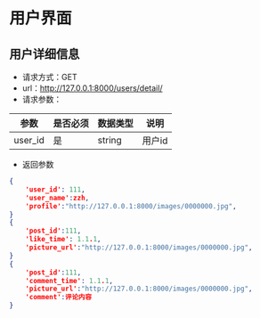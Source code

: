# 用户界面

## 用户详细信息

+ 请求方式：GET
+ url：http://127.0.0.1:8000/users/detail/
+ 请求参数：

| 参数           | 是否必须 | 数据类型 | 说明               |
| -------------- | -------- | -------- | ------------------ |
| user_id        | 是       | string   | 用户id             |

+ 返回参数

```json
{
    'user_id': 111,
    'user_name':zzh,
    'profile':"http://127.0.0.1:8000/images/0000000.jpg",
}
{
    'post_id':111,
    'like_time': 1.1.1,
    'picture_url':"http://127.0.0.1:8000/images/0000000.jpg",
}
{
    'post_id':111,
    'comment_time': 1.1.1,
    'picture_url':"http://127.0.0.1:8000/images/0000000.jpg",
    'comment':评论内容
}
```


